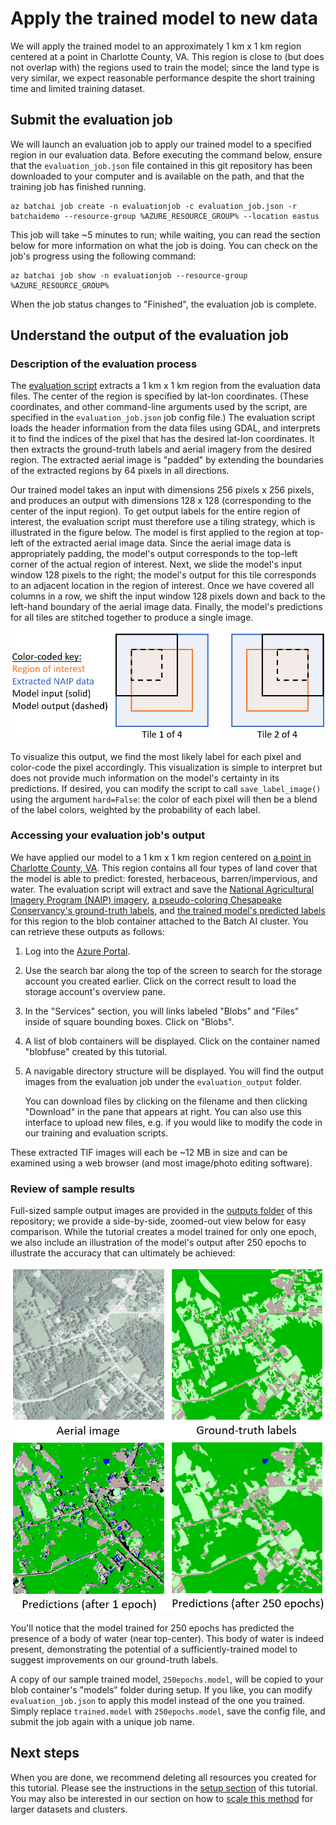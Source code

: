 # Apply the trained model to new data

We will apply the trained model to an approximately 1 km x 1 km region centered at a point in Charlotte County, VA. This region is close to (but does not overlap with) the regions used to train the model; since the land type is very similar, we expect reasonable performance despite the short training time and limited training dataset.

## Submit the evaluation job

We will launch an evaluation job to apply our trained model to a specified region in our evaluation data. Before executing the command below, ensure that the `evaluation_job.json` file contained in this git repository has been downloaded to your computer and is available on the path, and that the training job has finished running.
```
az batchai job create -n evaluationjob -c evaluation_job.json -r batchaidemo --resource-group %AZURE_RESOURCE_GROUP% --location eastus
```
This job will take ~5 minutes to run; while waiting, you can read the section below for more information on what the job is doing. You can check on the job's progress using the following command:
```
az batchai job show -n evaluationjob --resource-group %AZURE_RESOURCE_GROUP%
```

When the job status changes to "Finished", the evaluation job is complete.

## Understand the output of the evaluation job

### Description of the evaluation process

The [evaluation script](https://aiforearthcollateral.blob.core.windows.net/imagesegmentationtutorial/scripts/evaluate.py) extracts a 1 km x 1 km region from the evaluation data files. The center of the region is specified by lat-lon coordinates. (These coordinates, and other command-line arguments used by the script, are specified in the `evaluation_job.json` job config file.) The evaluation script loads the header information from the data files using GDAL, and interprets it to find the indices of the pixel that has the desired lat-lon coordinates. It then extracts the ground-truth labels and aerial imagery from the desired region. The extracted aerial image is "padded" by extending the boundaries of the extracted regions by 64 pixels in all directions.

Our trained model takes an input with dimensions 256 pixels x 256 pixels, and produces an output with dimensions 128 x 128 (corresponding to the center of the input region). To get output labels for the entire region of interest, the evaluation script must therefore use a tiling strategy, which is illustrated in the figure below. The model is first applied to the region at top-left of the extracted aerial image data. Since the aerial image data is appropriately padding, the model's output corresponds to the top-left corner of the actual region of interest. Next, we slide the model's input window 128 pixels to the right; the model's output for this tile corresponds to an adjacent location in the region of interest. Once we have covered all columns in a row, we shift the input window 128 pixels down and back to the left-hand boundary of the aerial image data. Finally, the model's predictions for all tiles are stitched together to produce a single image.

<img src="./outputs/tiling_strategy.PNG">

To visualize this output, we find the most likely label for each pixel and color-code the pixel accordingly. This visualization is simple to interpret but does not provide much information on the model's certainty in its predictions. If desired, you can modify the script to call `save_label_image()` using the argument `hard=False`: the color of each pixel will then be a blend of the label colors, weighted by the probability of each label.

### Accessing your evaluation job's output

We have applied our model to a 1 km x 1 km region centered on [a point in Charlotte County, VA](https://binged.it/2BcQfVQ). This region contains all four types of land cover that the model is able to predict: forested, herbaceous, barren/impervious, and water. The evaluation script will extract and save the [National Agricultural Imagery Program (NAIP) imagery](./outputs/NAIP.tif), [a pseudo-coloring Chesapeake Conservancy's ground-truth labels](./outputs/true_labels.tif), and [the trained model's predicted labels](./outputs/pred_labels.tif) for this region to the blob container attached to the Batch AI cluster. You can retrieve these outputs as follows:

1. Log into the [Azure Portal](https://portal.azure.com).
1. Use the search bar along the top of the screen to search for the storage account you created earlier. Click on the correct result to load the storage account's overview pane.
1. In the "Services" section, you will links labeled "Blobs" and "Files" inside of square bounding boxes. Click on "Blobs".
1. A list of blob containers will be displayed. Click on the container named "blobfuse" created by this tutorial.
1. A navigable directory structure will be displayed. You will find the output images from the evaluation job under the `evaluation_output` folder. 

    You can download files by clicking on the filename and then clicking "Download" in the pane that appears at right. You can also use this interface to upload new files, e.g. if you would like to modify the code in our training and evaluation scripts.

These extracted TIF images will each be ~12 MB in size and can be examined using a web browser (and most image/photo editing software).

### Review of sample results

Full-sized sample output images are provided in the [outputs folder](./outputs) of this repository; we provide a side-by-side, zoomed-out view below for easy comparison. While the tutorial creates a model trained for only one epoch, we also include an illustration of the model's output after 250 epochs to illustrate the accuracy that can ultimately be achieved:

<img src="./outputs/comparison_fullsize.PNG"/>

You'll notice that the model trained for 250 epochs has predicted the presence of a body of water (near top-center). This body of water is indeed present, demonstrating the potential of a sufficiently-trained model to suggest improvements on our ground-truth labels.

A copy of our sample trained model, `250epochs.model`, will be copied to your blob container's "models" folder during setup. If you like, you can modify `evaluation_job.json` to apply this model instead of the one you trained. Simply replace `trained.model` with `250epochs.model`, save the config file, and submit the job again with a unique job name.

## Next steps

When you are done, we recommend deleting all resources you created for this tutorial. Please see the instructions in the [setup section](./setup.md) of this tutorial. You may also be interested in our section on how to [scale this method](./scaling.md) for larger datasets and clusters.
